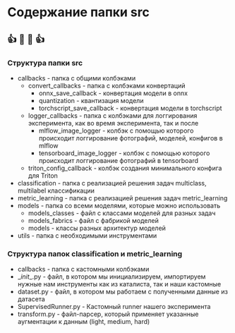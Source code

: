 # Содержание папки src
:+1:    :metal: :metal:    :+1:
----

### Структура папки src
- callbacks - папка с общими колбэками
    - convert_callbacks - папка с колбэками конвертаций
        - onnx_save_callback - конвертация модели в onnx 
        - quantization - квантизация модели
        - torchscript_save_callback - конвертация модели в torchscript
    - logger_callbacks - папка с колбэками для логгирования эксперимента, как во время эксперимента, так и после
        - mlflow_image_logger - колбэк с помощью которого происходит логгирование фотографий, моделей, конфигов в mlflow
        - tensorboard_image_logger - колбэк с помощью которого происходит логгирование фотографий в tensorboard
    - triton_config_callback - колбэк создания минимального конфига для Triton
- classification - папка с реализацией решения задач multiclass, multilabel классификации
- metric_learning - папка с реализацией решения задач metric_learning 
- models - папка со всеми моделями, которые можно использовать
    - models_classes - файл с классами моделей для разных задач
    - models_fabrics - файл с фабрикой моделей
    - models - классы разных архитектур моделей
- utils - папка с необходимыми инструментами
### Структура папок classification и metric_learning
- callbacks - папка с кастомными колбэками
- \__init__.py - файл, в котором мы инициализируем, импортируем нужные нам инструменты как из каталиста, так и наши кастомные
- dataset.py - файл, в котором мы работаем с полученными данные из датасета
- SupervisedRunner.py - Кастомный runner нашего эксперимента
- transform.py - файл-парсер, который применяет указанные аугментации к данным (light, medium, hard)